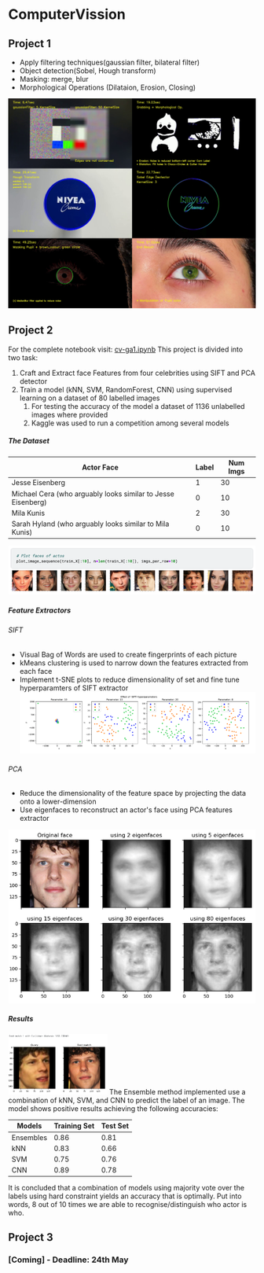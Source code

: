 # ComputerVission
## Project 1 
- Apply filtering techniques(gaussian filter, bilateral filter)
- Object detection(Sobel, Hough transform) 
- Masking: merge, blur
- Morphological Operations (Dilataion, Erosion, Closing)

![alt text](https://github.com/danilotpnta/ComputerVission/blob/main/preject1.jpg)

## Project 2 
For the complete notebook visit: [cv-ga1.ipynb](https://github.com/danilotpnta/ComputerVission/blob/main/cv-ga1.ipynb)
This project is divided into two task:

1. Craft and Extract face Features from four celebrities using SIFT and PCA detector
2. Train a model (kNN, SVM, RandomForest, CNN) using supervised learning on a dataset of 80 labelled images 
   1. For testing the accuracy of the model a dataset of 1136 unlabelled images where provided
   2. Kaggle was used to run a competition among several models 

##### The Dataset

| Actor Face                                                   | Label | Num Imgs |
| ------------------------------------------------------------ | ----- | -------- |
| Jesse Eisenberg                                              | 1     | 30       |
| Michael Cera (who arguably looks similar to Jesse Eisenberg) | 0     | 10       |
| Mila Kunis                                                   | 2     | 30       |
| Sarah Hyland (who arguably looks similar to Mila Kunis)      | 0     | 10       |

![alt text](https://github.com/danilotpnta/ComputerVission/blob/main/img/5.png)

##### Feature Extractors

###### SIFT

- Visual Bag of Words are used to create fingerprints of each picture
- kMeans clustering is used to narrow down the features extracted from each face
- Implement t-SNE plots to reduce dimensionality of set and fine tune hyperparamters of SIFT extractor
![alt text](https://github.com/danilotpnta/ComputerVission/blob/main/img/8.png)

###### PCA
- Reduce the dimensionality of the feature space by projecting the data onto a lower-dimension
- Use eigenfaces to reconstruct an actor's face using PCA features extractor
<img src="https://github.com/danilotpnta/ComputerVission/blob/main/img/6.png" alt="8" style="zoom:70%;" />

##### Results
<img src="https://github.com/danilotpnta/ComputerVission/blob/main/img/7.png" alt="8" style="zoom:30%;" />
The Ensemble method implemented use a combination of kNN, SVM, and CNN to predict the label of an image. The model shows positive results achieving the following accuracies: 

| Models    | Training Set | Test Set |
| --------- | ------------ | -------- |
| Ensembles | 0.86         | 0.81     |
| kNN       | 0.83         | 0.66     |
| SVM       | 0.75         | 0.76     |
| CNN       | 0.89         | 0.78     |

It is concluded that a combination of models using majority vote over the labels using hard constraint yields an accuracy that is optimally. Put into words, 8 out of 10 times we are able to recognise/distinguish who actor is who.


## Project 3 
### [Coming] - Deadline: 24th May
